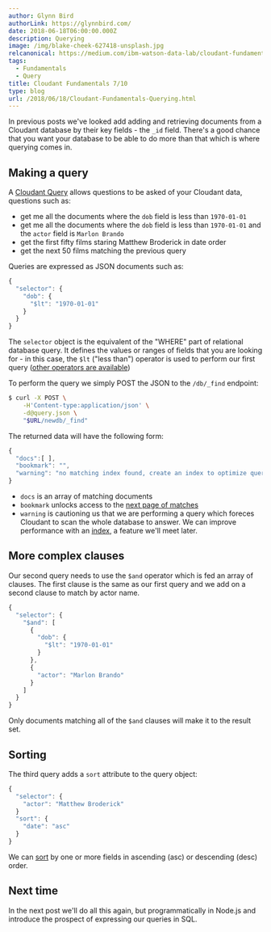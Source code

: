 ```yaml
---
author: Glynn Bird
authorLink: https://glynnbird.com/
date: 2018-06-18T06:00:00.000Z
description: Querying
image: /img/blake-cheek-627418-unsplash.jpg
relcanonical: https://medium.com/ibm-watson-data-lab/cloudant-fundamentals-querying-82fdcaea1677
tags:
  - Fundamentals
  - Query
title: Cloudant Fundamentals 7/10
type: blog
url: /2018/06/18/Cloudant-Fundamentals-Querying.html
---
```



In previous posts we've looked add adding and retrieving documents from a Cloudant database by their key fields - the `_id` field. There's a good chance that you want your database to be able to do more than that which is where querying comes in.

## Making a query

A [Cloudant Query](https://console.bluemix.net/docs/services/Cloudant/api/cloudant_query.html#query) allows questions to be asked of your Cloudant data, questions such as:

- get me all the documents where the `dob` field is less than `1970-01-01` 
- get me all the documents where the `dob` field is less than `1970-01-01` and the `actor` field is `Marlon Brando`
- get the first fifty films staring Matthew Broderick in date order
- get the next 50 films matching the previous query

Queries are expressed as JSON documents such as:

```js
{
  "selector": {
    "dob": {
      "$lt": "1970-01-01"
    }
  }
}
```

The `selector` object is the equivalent of the "WHERE" part of relational database query. It defines the values or ranges of fields that you are looking for - in this case, the `$lt` ("less than") operator is used to perform our first query ([other operators are available](https://console.bluemix.net/docs/services/Cloudant/api/cloudant_query.html#operators))

To perform the query we simply POST the JSON to the `/db/_find` endpoint:

```sh
$ curl -X POST \
    -H'Content-type:application/json' \
    -d@query.json \
    "$URL/newdb/_find"
```

The returned data will have the following form:

```js
{
  "docs":[ ],
  "bookmark": "",
  "warning": "no matching index found, create an index to optimize query time"
}
```

- `docs` is an array of matching documents
- `bookmark` unlocks access to the [next page of matches](https://console.bluemix.net/docs/services/Cloudant/api/cloudant_query.html#pagination)
- `warning` is cautioning us that we are performing a query which foreces Cloudant to scan the whole database to answer. We can improve performance with an [index](https://console.bluemix.net/docs/services/Cloudant/api/cloudant_query.html#creating-an-index), a feature we'll meet later.

## More complex clauses

Our second query needs to use the `$and` operator which is fed an array of clauses. The first clause is the same as our first query and we add on a second clause to match by actor name.

```js
{
  "selector": {
    "$and": [
      {
        "dob": {
          "$lt": "1970-01-01"
        }
      },
      {
        "actor": "Marlon Brando"
      }
    ]
  }
}
```

Only documents matching all of the `$and` clauses will make it to the result set. 

## Sorting

The third query adds a `sort` attribute to the query object:


```js
{
  "selector": {
    "actor": "Matthew Broderick"
  }
  "sort": {
    "date": "asc"
  }
}
```

We can [sort](https://console.bluemix.net/docs/services/Cloudant/api/cloudant_query.html#sort-syntax) by one or more fields in ascending (asc) or descending (desc) order.

## Next time

In the next post we'll do all this again, but programmatically in Node.js and  introduce the prospect of expressing our queries in SQL.

